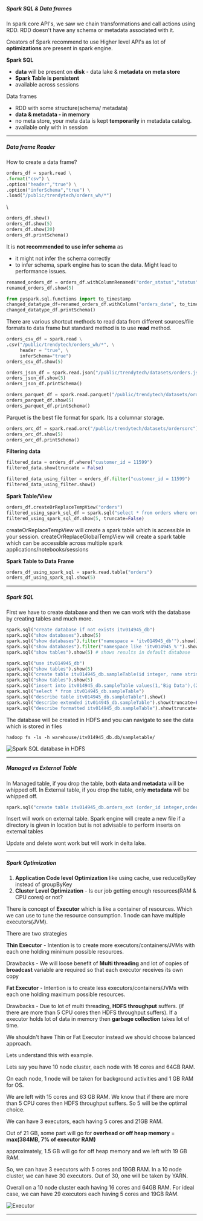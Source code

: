 ##### Spark SQL & Data frames

In spark core API's, we saw we chain transformations and call actions using RDD. RDD doesn't have any schema or metadata associated with it.

Creators of Spark recommend to use Higher level API's as lot of **optimizations** are present in spark engine.

**Spark SQL** 
- **data** will be present on **disk** - data lake & **metadata on meta store**
- **Spark Table is persistent**
- available across sessions

Data frames 
- RDD with some structure(schema/ metadata)
- **data & metadata - in memory**
- no meta store, your meta data is kept **temporarily** in metadata catalog.
- available only with in session

---
##### Data frame Reader

How to create a data frame?

``` python
orders_df = spark.read \
.format("csv") \
.option("header","true") \
.option("inferSchema","true") \
.load("/public/trendytech/orders_wh/*")
```
\
``` python
orders_df.show()
orders_df.show(5)
orders_df.show(20)
orders_df.printSchema()
```

It is **not recommended to use infer schema** as 
- it might not infer the schema correctly
- to infer schema, spark engine has to scan the data. Might lead to performance issues.

```python
renamed_orders_df = orders_df.withColumnRenamed("order_status","status")
renamed_orders_df.show(5)
```

```python
from pyspark.sql.functions import to_timestamp
changed_datatype_df=renamed_orders_df.withColumn("orders_date", to_timestamp("order_date"))
changed_datatype_df.printSchema()
```

There are various shortcut methods to read data from different sources/file formats to data frame but standard method is to use **read** method.

``` python
orders_csv_df = spark.read \
.csv("/public/trendytech/orders_wh/*", \
     header = "true", \
     inferSchema="true")
orders_csv_df.show(5)
```

``` python
orders_json_df = spark.read.json("/public/trendytech/datasets/orders.json")
orders_json_df.show(5)
orders_json_df.printSchema()
```

``` python
orders_parquet_df = spark.read.parquet("/public/trendytech/datasets/ordersparquet")
orders_parquet_df.show(5)
orders_parquet_df.printSchema()
```

Parquet is the best file format for spark. Its a columnar storage.

``` python
orders_orc_df = spark.read.orc("/public/trendytech/datasets/ordersorc")
orders_orc_df.show(5)
orders_orc_df.printSchema()
```

**Filtering data**

``` python
filtered_data = orders_df.where("customer_id = 11599")
filtered_data.show(truncate = False)
```

``` python
filtered_data_using_filter = orders_df.filter("customer_id = 11599")
filtered_data_using_filter.show()
```

**Spark Table/View**

``` python
orders_df.createOrReplaceTempView("orders")
filtered_using_spark_sql_df = spark.sql("select * from orders where order_status = 'CLOSED'")
filtered_using_spark_sql_df.show(5, truncate=False)
```

createOrReplaceTempView will create a spark table which is accessible in your session.
createOrReplaceGlobalTempView will create a spark table which can be accessible across multiple spark applications/notebooks/sessions

**Spark Table to Data Frame**

```python
orders_df_using_spark_sql = spark.read.table("orders")
orders_df_using_spark_sql.show(5)
```

---

##### Spark SQL

First we have to create database and then we can work with the database by creating tables and much more.

```python
spark.sql("create database if not exists itv014945_db")
spark.sql("show databases").show(5)
spark.sql("show databases").filter("namespace = 'itv014945_db'").show()
spark.sql("show databases").filter("namespace like 'itv014945_%'").show()
spark.sql("show tables").show(5) # shows results in default database
```

``` python
spark.sql("use itv014945_db") 
spark.sql("show tables").show(5)
spark.sql("create table itv014945_db.sampleTable(id integer, name string)")
spark.sql("show tables").show(5)
spark.sql("insert into itv014945_db.sampleTable values(1,'Big Data'),(2,'Spark')")
spark.sql("select * from itv014945_db.sampleTable")
spark.sql("describe table itv014945_db.sampleTable").show()
spark.sql("describe extended itv014945_db.sampleTable").show(truncate=False)
spark.sql("describe formatted itv014945_db.sampleTable").show(truncate=False)
```

The database will be created in HDFS and you can navigate to see the data which is stored in files

``` console
hadoop fs -ls -h warehouse/itv014945_db.db/sampletable/
```

![Spark SQL database in HDFS](../pictures/Spark_sql_database_in_hdfs.png "Spark SQL database in HDFSs")

---
##### Managed vs External Table

In Managed table, if you drop the table, both **data and metadata** will be whipped off.
In External table, if you drop the table, only **metadata** will be whipped off.

``` python
spark.sql("create table itv014945_db.orders_ext (order_id integer,order_date string,customer_id integer,order_status string) using csv location '/public/trendytech/orders/orders.csv'")
```

Insert will work on external table. Spark engine will create a new file if a directory is given in location but is not advisable to perform inserts on external tables

Update and delete wont work but will work in delta lake.

---
##### Spark Optimization

1. **Application Code level Optimization** like using cache, use reduceByKey instead of groupByKey
2. **Cluster Level Optimization** - Is our job getting enough resources(RAM & CPU cores) or not?
	
There is concept of **Executor** which is like a container of resources. Which we can use to tune the resource consumption. 1 node can have multiple executors(JVM).

There are two strategies

**Thin Executor** - Intention is to create more executors/containers/JVMs with each one holding minimum possible resources.

Drawbacks -  We will loose benefit of **Multi threading** and lot of copies of **broadcast** variable are required so that each executor receives its own copy

**Fat Executor** -  Intention is to create less executors/containers/JVMs with each one holding maximum possible resources.

Drawbacks - Due to lot of multi threading, **HDFS throughput** suffers. (if there are more than 5 CPU cores then HDFS throughput suffers).
If a executor holds lot of data in memory then **garbage collection** takes lot of time.

We shouldn't have Thin or Fat Executor instead we should choose balanced approach.

Lets understand this with example.

Lets say you have 10 node cluster, each node with 16 cores and 64GB RAM.

On each node, 1 node will be taken for background activities and 1 GB RAM for OS.

We are left with 15 cores and 63 GB RAM. We know that if there are more than 5 CPU cores then HDFS  throughput suffers. So 5 will be the optimal choice.

We can have 3 executors, each having 5 cores and 21GB RAM.

Out of 21 GB, some part will go for **overhead or off heap memory** = **max(384MB, 7% of executor RAM)**

approximately, 1.5 GB will go for off heap memory and we left with 19 GB RAM.

So, we can have 3 executors with 5 cores and 19GB RAM. In a 10 node cluster, we can have 30 executors. Out of 30, one will be taken by YARN.

Overall on a 10 node cluster each having 16 cores and 64GB RAM. For ideal case, we can have 29 executors each having  5 cores and 19GB RAM.

![Executor](../pictures/executor.png "Executor")

---
